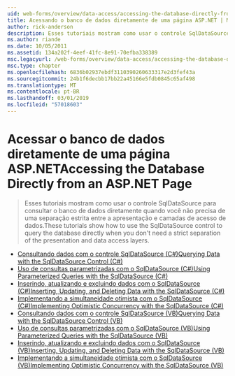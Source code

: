 ```yaml
---
uid: web-forms/overview/data-access/accessing-the-database-directly-from-an-aspnet-page/index
title: Acessando o banco de dados diretamente de uma página ASP.NET | Microsoft Docs
author: rick-anderson
description: Esses tutoriais mostram como usar o controle SqlDataSource para consultar o banco de dados diretamente quando você não precisa de uma rigorosa separação da apresentação e dos dados...
ms.author: riande
ms.date: 10/05/2011
ms.assetid: 134a202f-4eef-41fc-8e91-70efba338389
msc.legacyurl: /web-forms/overview/data-access/accessing-the-database-directly-from-an-aspnet-page
msc.type: chapter
ms.openlocfilehash: 6836b02937ebdf3110390260633317e2d3fef43a
ms.sourcegitcommit: 24b1f6decbb17bb22a45166e5fdb0845c65af498
ms.translationtype: MT
ms.contentlocale: pt-BR
ms.lasthandoff: 03/01/2019
ms.locfileid: "57018603"
---
```

<a name="accessing-the-database-directly-from-an-aspnet-page"></a><span data-ttu-id="f854a-103">Acessar o banco de dados diretamente de uma página ASP.NET</span><span class="sxs-lookup"><span data-stu-id="f854a-103">Accessing the Database Directly from an ASP.NET Page</span></span>
====================
> <span data-ttu-id="f854a-104">Esses tutoriais mostram como usar o controle SqlDataSource para consultar o banco de dados diretamente quando você não precisa de uma separação estrita entre a apresentação e camadas de acesso de dados.</span><span class="sxs-lookup"><span data-stu-id="f854a-104">These tutorials show how to use the SqlDataSource control to query the database directly when you don't need a strict separation of the presentation and data access layers.</span></span>


- [<span data-ttu-id="f854a-105">Consultando dados com o controle SqlDataSource (C#)</span><span class="sxs-lookup"><span data-stu-id="f854a-105">Querying Data with the SqlDataSource Control (C#)</span></span>](querying-data-with-the-sqldatasource-control-cs.md)
- [<span data-ttu-id="f854a-106">Uso de consultas parametrizadas com o SqlDataSource (C#)</span><span class="sxs-lookup"><span data-stu-id="f854a-106">Using Parameterized Queries with the SqlDataSource (C#)</span></span>](using-parameterized-queries-with-the-sqldatasource-cs.md)
- [<span data-ttu-id="f854a-107">Inserindo, atualizando e excluindo dados com o SqlDataSource (C#)</span><span class="sxs-lookup"><span data-stu-id="f854a-107">Inserting, Updating, and Deleting Data with the SqlDataSource (C#)</span></span>](inserting-updating-and-deleting-data-with-the-sqldatasource-cs.md)
- [<span data-ttu-id="f854a-108">Implementando a simultaneidade otimista com o SqlDataSource (C#)</span><span class="sxs-lookup"><span data-stu-id="f854a-108">Implementing Optimistic Concurrency with the SqlDataSource (C#)</span></span>](implementing-optimistic-concurrency-with-the-sqldatasource-cs.md)
- [<span data-ttu-id="f854a-109">Consultando dados com o controle SqlDataSource (VB)</span><span class="sxs-lookup"><span data-stu-id="f854a-109">Querying Data with the SqlDataSource Control (VB)</span></span>](querying-data-with-the-sqldatasource-control-vb.md)
- [<span data-ttu-id="f854a-110">Uso de consultas parametrizadas com o SqlDataSource (VB)</span><span class="sxs-lookup"><span data-stu-id="f854a-110">Using Parameterized Queries with the SqlDataSource (VB)</span></span>](using-parameterized-queries-with-the-sqldatasource-vb.md)
- [<span data-ttu-id="f854a-111">Inserindo, atualizando e excluindo dados com o SqlDataSource (VB)</span><span class="sxs-lookup"><span data-stu-id="f854a-111">Inserting, Updating, and Deleting Data with the SqlDataSource (VB)</span></span>](inserting-updating-and-deleting-data-with-the-sqldatasource-vb.md)
- [<span data-ttu-id="f854a-112">Implementando a simultaneidade otimista com o SqlDataSource (VB)</span><span class="sxs-lookup"><span data-stu-id="f854a-112">Implementing Optimistic Concurrency with the SqlDataSource (VB)</span></span>](implementing-optimistic-concurrency-with-the-sqldatasource-vb.md)
